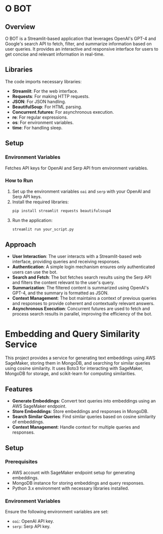 # O BOT

## Overview
O BOT is a Streamlit-based application that leverages OpenAI's GPT-4 and Google's search API to fetch, filter, and summarize information based on user queries. It provides an interactive and responsive interface for users to get concise and relevant information in real-time.

## Libraries
The code imports necessary libraries:
- **Streamlit**: For the web interface.
- **Requests**: For making HTTP requests.
- **JSON**: For JSON handling.
- **BeautifulSoup**: For HTML parsing.
- **Concurrent.futures**: For asynchronous execution.
- **re**: For regular expressions.
- **os**: For environment variables.
- **time**: For handling sleep.

## Setup

### Environment Variables
Fetches API keys for OpenAI and Serp API from environment variables.

### How to Run
1. Set up the environment variables `oai` and `serp` with your OpenAI and Serp API keys.
2. Install the required libraries:
    ```bash
    pip install streamlit requests beautifulsoup4
    ```
3. Run the application:
    ```bash
    streamlit run your_script.py
    ```

## Approach
- **User Interaction**: The user interacts with a Streamlit-based web interface, providing queries and receiving responses.
- **Authentication**: A simple login mechanism ensures only authenticated users can use the bot.
- **Search and Fetch**: The bot fetches search results using the Serp API and filters the content relevant to the user's query.
- **Summarization**: The filtered content is summarized using OpenAI's GPT-4, and the summary is formatted as JSON.
- **Context Management**: The bot maintains a context of previous queries and responses to provide coherent and contextually relevant answers.
- **Asynchronous Execution**: Concurrent futures are used to fetch and process search results in parallel, improving the efficiency of the bot.

# Embedding and Query Similarity Service

This project provides a service for generating text embeddings using AWS SageMaker, storing them in MongoDB, and searching for similar queries using cosine similarity. It uses Boto3 for interacting with SageMaker, MongoDB for storage, and scikit-learn for computing similarities.

## Features
- **Generate Embeddings**: Convert text queries into embeddings using an AWS SageMaker endpoint.
- **Store Embeddings**: Store embeddings and responses in MongoDB.
- **Search Similar Queries**: Find similar queries based on cosine similarity of embeddings.
- **Context Management**: Handle context for multiple queries and responses.

## Setup

### Prerequisites
- AWS account with SageMaker endpoint setup for generating embeddings.
- MongoDB instance for storing embeddings and query responses.
- Python 3.x environment with necessary libraries installed.

### Environment Variables
Ensure the following environment variables are set:
- `oai`: OpenAI API key.
- `serp`: Serp API key.


